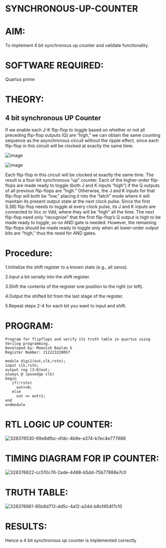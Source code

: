 # SYNCHRONOUS-UP-COUNTER

# AIM:

To implement 4 bit synchronous up counter and validate functionality.

# SOFTWARE REQUIRED:

Quartus prime

# THEORY:

## 4 bit synchronous UP Counter

If we enable each J-K flip-flop to toggle based on whether or not all preceding flip-flop outputs (Q) are “high,” we can obtain the same counting sequence as the asynchronous circuit without the ripple effect, since each flip-flop in this circuit will be clocked at exactly the same time:

![image](https://github.com/naavaneetha/SYNCHRONOUS-UP-COUNTER/assets/154305477/d5db3fa0-e413-404c-b80e-b2f39d82e7e8)


![image](https://github.com/naavaneetha/SYNCHRONOUS-UP-COUNTER/assets/154305477/52cb61eb-d04b-442d-810c-31185a68410b)

Each flip-flop in this circuit will be clocked at exactly the same time.
The result is a four-bit synchronous “up” counter. Each of the higher-order flip-flops are made ready to toggle (both J and K inputs “high”) if the Q outputs of all previous flip-flops are “high.”
Otherwise, the J and K inputs for that flip-flop will both be “low,” placing it into the “latch” mode where it will maintain its present output state at the next clock pulse.
Since the first (LSB) flip-flop needs to toggle at every clock pulse, its J and K inputs are connected to Vcc or Vdd, where they will be “high” all the time.
The next flip-flop need only “recognize” that the first flip-flop’s Q output is high to be made ready to toggle, so no AND gate is needed.
However, the remaining flip-flops should be made ready to toggle only when all lower-order output bits are “high,” thus the need for AND gates.

# Procedure:

1.Initialize the shift register to a known state (e.g., all zeros).

2.Input a bit serially into the shift register.

3.Shift the contents of the register one position to the right (or left).

4.Output the shifted bit from the last stage of the register.

5.Repeat steps 2-4 for each bit you want to input and shift.

# PROGRAM:
```
Program for flipflops and verify its truth table in quartus using Verilog programming. 
Developed by: Moenish Baalan G
Register Number: 212223220057
```
```
module digi1(out,clk,rstn);
input clk,rstn;
output reg [3:0]out;
always @ (posedge clk)
begin
   if(!rstn)
     out<=0;
   else 
     out <= out+1;
end
endmodule
```

# RTL LOGIC UP COUNTER:
![328376530-69e8dfbc-d1dc-4b9e-a374-b7ec4e777688](https://github.com/MoenishBaalan/SYNCHRONOUS-UP-COUNTER/assets/147473396/110c346f-9e5c-4886-adda-2082823bb286)



# TIMING DIAGRAM FOR IP COUNTER:
![328376622-cc510c76-2ade-4488-b5dd-75b77888e7c0](https://github.com/MoenishBaalan/SYNCHRONOUS-UP-COUNTER/assets/147473396/cd3e500f-2051-4e5f-bce2-409c96c351c4)


# TRUTH TABLE:
![328376661-85b8d713-dd5c-4a12-a24d-b8cf454f7c10](https://github.com/MoenishBaalan/SYNCHRONOUS-UP-COUNTER/assets/147473396/953b0484-c496-49cb-8da3-518080e5ae5d)



# RESULTS:
Hence a 4 bit synchronous up counter is implemented correctly
